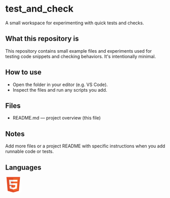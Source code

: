 # test_and_check

A small workspace for experimenting with quick tests and checks.

## What this repository is

This repository contains small example files and experiments used for testing code snippets and checking behaviors. It's intentionally minimal.

## How to use

- Open the folder in your editor (e.g. VS Code).
- Inspect the files and run any scripts you add.

## Files

- README.md — project overview (this file)

## Notes

Add more files or a project README with specific instructions when you add runnable code or tests.

## Languages
<img src="https://raw.githubusercontent.com/devicons/devicon/master/icons/html5/html5-original.svg" alt="HTML5" width="50" height="50"/>
